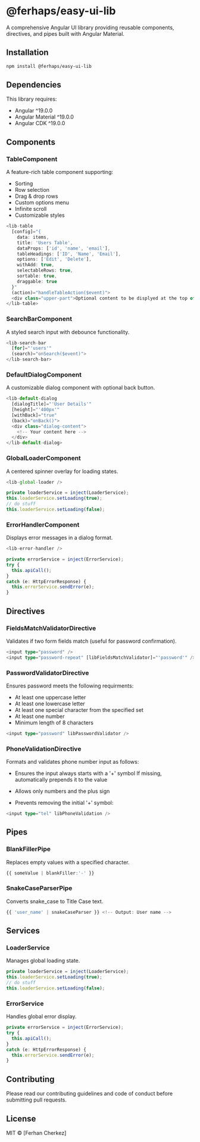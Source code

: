 # @ferhaps/easy-ui-lib

A comprehensive Angular UI library providing reusable components, directives, and pipes built with Angular Material.

## Installation

```bash
npm install @ferhaps/easy-ui-lib
```

## Dependencies

This library requires:
- Angular ^19.0.0
- Angular Material ^19.0.0
- Angular CDK ^19.0.0

## Components

### TableComponent
A feature-rich table component supporting:
- Sorting
- Row selection
- Drag & drop rows
- Custom options menu
- Infinite scroll
- Customizable styles

```typescript
<lib-table
  [config]="{
    data: items,
    title: 'Users Table',
    dataProps: ['id', 'name', 'email'],
    tableHeadings: ['ID', 'Name', 'Email'],
    options: ['Edit', 'Delete'],
    withAdd: true,
    selectableRows: true,
    sortable: true,
    draggable: true
  }"
  (action)="handleTableAction($event)">
  <div class="upper-part">Optional content to be displyed at the top of the table</div>
</lib-table>
```

### SearchBarComponent
A styled search input with debounce functionality.
```typescript
<lib-search-bar
  [for]="'users'"
  (search)="onSearch($event)">
</lib-search-bar>
```

### DefaultDialogComponent
A customizable dialog component with optional back button.
```typescript
<lib-default-dialog
  [dialogTitle]="'User Details'"
  [height]="'400px'"
  [withBack]="true"
  (back)="onBack()">
  <div class="dialog-content">
    <!-- Your content here -->
  </div>
</lib-default-dialog>
```

### GlobalLoaderComponent
A centered spinner overlay for loading states.
```typescript
<lib-global-loader />

private loaderService = inject(LoaderService);
this.loaderService.setLoading(true);
// do stuff
this.loaderService.setLoading(false);
```

### ErrorHandlerComponent
Displays error messages in a dialog format.
```typescript
<lib-error-handler />

private errorService = inject(ErrorService);
try {
  this.apiCall();
}
catch (e: HttpErrorResponse) {
  this.errorService.sendError(e);
}
```

## Directives

### FieldsMatchValidatorDirective
Validates if two form fields match (useful for password confirmation).
```typescript
<input type="password" />
<input type="password-repeat" [libFieldsMatchValidator]="'password'" />
```

### PasswordValidatorDirective
Ensures password meets the following requirments:
* At least one uppercase letter
* At least one lowercase letter
* At least one special character from the specified set
* At least one number
* Minimum length of 8 characters

```typescript
<input type="password" libPasswordValidator />
```

### PhoneValidationDirective
Formats and validates phone number input as follows:
* Ensures the input always starts with a '+' symbol
If missing, automatically prepends it to the value

* Allows only numbers and the plus sign

* Prevents removing the initial '+' symbol:

```typescript
<input type="tel" libPhoneValidation />
```

## Pipes

### BlankFillerPipe
Replaces empty values with a specified character.
```typescript
{{ someValue | blankFiller:'-' }}
```

### SnakeCaseParserPipe
Converts snake_case to Title Case text.
```typescript
{{ 'user_name' | snakeCaseParser }} <!-- Output: User name -->
```

## Services

### LoaderService
Manages global loading state.
```typescript
private loaderService = inject(LoaderService);
this.loaderService.setLoading(true);
// do stuff
this.loaderService.setLoading(false);
```

### ErrorService
Handles global error display.
```typescript
private errorService = inject(ErrorService);
try {
  this.apiCall();
}
catch (e: HttpErrorResponse) {
  this.errorService.sendError(e);
}
```

## Contributing
Please read our contributing guidelines and code of conduct before submitting pull requests.

## License
MIT © [Ferhan Cherkez]